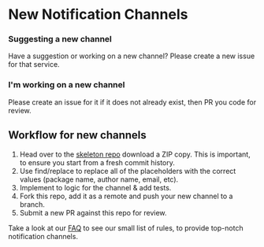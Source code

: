 # New Notification Channels

### Suggesting a new channel
Have a suggestion or working on a new channel? Please create a new issue for that service.

### I'm working on a new channel
Please create an issue for it if it does not already exist, then PR you code for review.

## Workflow for new channels

1) Head over to the [skeleton repo](https://github.com/nestjs-notification-channels/skeleton) download a ZIP copy. This is important, to ensure you start from a fresh commit history.
2) Use find/replace to replace all of the placeholders with the correct values (package name, author name, email, etc).
3) Implement to logic for the channel & add tests.
4) Fork this repo, add it as a remote and push your new channel to a branch.
5) Submit a new PR against this repo for review.

Take a look at our [FAQ](http://nestjs-notification-channels.com/) to see our small list of rules, to provide top-notch notification channels.
